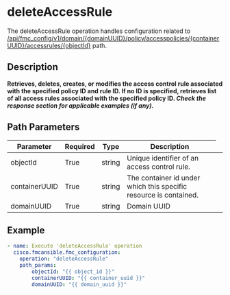 # deleteAccessRule

The deleteAccessRule operation handles configuration related to [/api/fmc_config/v1/domain/{domainUUID}/policy/accesspolicies/{containerUUID}/accessrules/{objectId}](/paths//api/fmc_config/v1/domain/{domain_uuid}/policy/accesspolicies/{container_uuid}/accessrules/{object_id}.md) path.&nbsp;
## Description
**Retrieves, deletes, creates, or modifies the access control rule associated with the specified policy ID and rule ID. If no ID is specified, retrieves list of all access rules associated with the specified policy ID. _Check the response section for applicable examples (if any)._**

## Path Parameters
| Parameter | Required | Type | Description |
| --------- | -------- | ---- | ----------- |
| objectId | True | string <td colspan=3> Unique identifier of an access control rule. |
| containerUUID | True | string <td colspan=3> The container id under which this specific resource is contained. |
| domainUUID | True | string <td colspan=3> Domain UUID |

## Example
```yaml
- name: Execute 'deleteAccessRule' operation
  cisco.fmcansible.fmc_configuration:
    operation: "deleteAccessRule"
    path_params:
        objectId: "{{ object_id }}"
        containerUUID: "{{ container_uuid }}"
        domainUUID: "{{ domain_uuid }}"

```